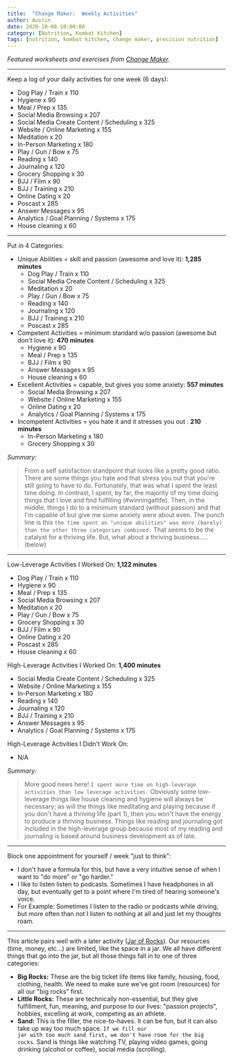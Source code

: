 ```yaml
---
title:  "Change Maker:  Weekly Activities"
author: Austin
date: 2020-10-08 10:00:00
category: [Nutrition, Kombat Kitchen]
tags: [nutrition, kombat kitchen, change maker, precision nutrition]
---
```


*Featured worksheets and exercises from [Change Maker](https://amzn.to/3nvvUo4).*

---

Keep a log of your daily activities for one week (6 days):
 
 * Dog  Play / Train x 110
 * Hygiene x 90
 * Meal / Prep x 135
 * Social Media Browsing x 207
 * Social Media Create Content / Scheduling x 325
* Website / Online Marketing x 155
* Meditation x 20
* In-Person Marketing x 180
* Play / Gun / Bow x 75
* Reading x 140
* Journaling x 120
* Grocery Shopping x 30
* BJJ / Film x 90
* BJJ / Training x 210
* Online Dating x 20
* Poscast x 285
* Answer Messages x 95
* Analytics / Goal Planning / Systems x 175
* House cleaning x 60

---

Put in 4 Categories:

* Unique Abilities = skill and passion (awesome and love it): **1,285 minutes**
    *  Dog  Play / Train x 110
    *  Social Media Create Content / Scheduling x 325
    *  Meditation x 20
    *  Play / Gun / Bow x 75
    *  Reading x 140
    *  Journaling x 120
    *  BJJ / Training x 210
    *  Poscast x 285
* Competent Activities = minimum standard w/o passion (awesome but don't love it): **470 minutes**
    * Hygiene x 90
    * Meal / Prep x 135
    * BJJ / Film x 90
    * Answer Messages x 95
    * House cleaning x 60
* Excellent Activities = capable, but gives you some anxiety: **557 minutes**
    * Social Media Browsing x 207
    * Website / Online Marketing x 155
    * Online Dating x 20
    * Analytics / Goal Planning / Systems x 175
* Incompetent Activities = you hate it and it stresses you out : **210 minutes**
    * In-Person Marketing x 180
    * Grocery Shopping x 30

*Summary:*  

> From a self satisfaction standpoint that looks like a pretty good ratio.  There are some things you hate and that stress you out that you're still going to have to do.  Fortunately, that was what I spent the least time doing.  In contrast, I spent, by far, the majority of my time doing things that I love and find fulfilling (#winningatlife).  Then, in the middle, things I do to a minimum standard (without passion) and that I'm capable of but give me some anxiety were about even.  The punch line is this <code>the time spent on "unique abilities" was more (barely) than the other three categories combined.</code>  That seems to be the catalyst  for a thriving life.  But, what about a thriving business..... (below)

---

Low-Leverage Activities I Worked On: **1,122 minutes**

* Dog  Play / Train x 110
* Hygiene x 90
* Meal / Prep x 135
* Social Media Browsing x 207
* Meditation x 20
* Play / Gun / Bow x 75
* Grocery Shopping x 30
* BJJ / Film x 90
* Online Dating x 20
* Poscast x 285
* House cleaning x 60

High-Leverage Activities I Worked On: **1,400 minutes**

* Social Media Create Content / Scheduling x 325
* Website / Online Marketing x 155
* In-Person Marketing x 180
* Reading x 140
* Journaling x 120
* BJJ / Training x 210
* Answer Messages x 95
* Analytics / Goal Planning / Systems x 175

High-Leverage Activities I Didn't Work On:

* N/A

*Summary:*

> More good news here!  <code>I spent more time on high-leverage activities than low leverage activities.</code>  Obviously some low-leverage things like house cleaning and hygiene will always be necessary; as will the things like meditating and playing because if you don't have a thriving life (part 1), then you won't have the energy to produce a thriving business.  Things like reading and journaling got included in the high-leverage group because most of my reading and journaling is based around business development as of late.

---

Block one appointment for yourself / week "just to think":

* I don't have a formula for this, but have a very intuitive sense of when I want to "do more" or "go harder."
* I like to listen listen to podcasts.  Sometimes I have headphones in all day, but eventually get to a point where I'm tired of hearing someone's voice.
* For Example:  Sometimes I listen to the radio or podcasts while driving, but  more often than not I listen to nothing at all and just let my thoughts roam.

---

This article pairs well with a later activity ([Jar of Rocks](/assets/docs/changemaker-rocks.pdf)).  Our resources (time, money, etc...) are limited, like the space in a jar.  We all have different things that go into the  jar, but all those things fall in to one of three categories:

* **Big Rocks:**  These are the big ticket life items like family, housing, food, clothing, health.  We need to make sure we've got room (resources) for all our "big rocks" first.
* **Little Rocks:**  These are technically non-essential, but they give fulfillment, fun, meaning, and purpose to our lives: "passion projects", hobbies, excelling at work, competing as an athlete.
* **Sand:**  This is the filler, the nice-to-haves.  It can be fun, but it can also take up way too much space.  <code>If we fill our jar with too  much sand first, we don't have room for the big rocks</code>.  Sand is things like watching TV, playing video games, going drinking (alcohol or coffee), social media (scrolling).

